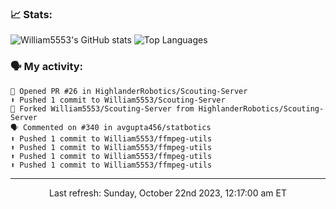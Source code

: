 ### 📈 Stats:
![William5553's GitHub stats](https://github-readme-stats.vercel.app/api?username=william5553&show_icons=true&theme=dark&include_all_commits=true&count_private=true&hide_border=true)
![Top Languages](https://github-readme-stats.vercel.app/api/top-langs/?username=william5553&langs_count=10&layout=compact&theme=dark&include_all_commits=true&count_private=true&hide_border=true)

### 🗣 My activity:
```
💪 Opened PR #26 in HighlanderRobotics/Scouting-Server
⬆️ Pushed 1 commit to William5553/Scouting-Server
🍴 Forked William5553/Scouting-Server from HighlanderRobotics/Scouting-Server
🗣 Commented on #340 in avgupta456/statbotics
⬆️ Pushed 1 commit to William5553/ffmpeg-utils
⬆️ Pushed 1 commit to William5553/ffmpeg-utils
⬆️ Pushed 1 commit to William5553/ffmpeg-utils
⬆️ Pushed 1 commit to William5553/ffmpeg-utils
```

------------
<p align="center">Last refresh: Sunday, October 22nd 2023, 12:17:00 am ET</p>

